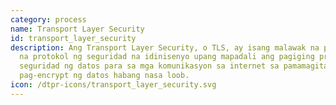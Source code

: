 ```yaml
---
category: process
name: Transport Layer Security
id: transport_layer_security
description: Ang Transport Layer Security, o TLS, ay isang malawak na pinagtibay
  na protokol ng seguridad na idinisenyo upang mapadali ang pagiging pribado at
  seguridad ng datos para sa mga komunikasyon sa internet sa pamamagitan ng
  pag-encrypt ng datos habang nasa loob.
icon: /dtpr-icons/transport_layer_security.svg
---
```


